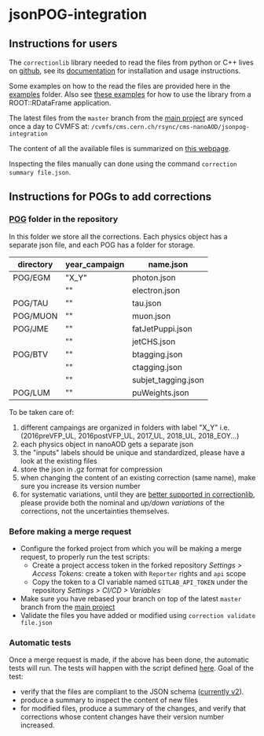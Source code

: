 # jsonPOG-integration

## Instructions for users

The `correctionlib` library needed to read the files from python or C++ lives on [github](https://github.com/cms-nanoAOD/correctionlib), see
its [documentation](https://cms-nanoaod.github.io/correctionlib/) for installation and usage instructions.

Some examples on how to the read the files are provided here in the [examples](./examples/) folder.
Also see [these examples](https://gist.github.com/pieterdavid/a560e65658386d70a1720cb5afe4d3e9) for how to use the library from a ROOT::RDataFrame application.

The latest files from the `master` branch from the [main project](https://gitlab.cern.ch/cms-nanoAOD/jsonpog-integration)
are synced once a day to CVMFS at: `/cvmfs/cms.cern.ch/rsync/cms-nanoAOD/jsonpog-integration`

The content of all the available files is summarized on [this webpage](https://cms-nanoaod-integration.web.cern.ch/commonJSONSFs/).

Inspecting the files manually can done using the command `correction summary file.json`.

## Instructions for POGs to add corrections

### [POG](./POG/) folder in the repository

In this folder we store all the corrections.
Each physics object has a separate json file, and each POG has a folder for storage.

| directory  | year_campaign | name.json |
| ---------- | --------------| ----------|
| POG/EGM  | "X_Y"  | photon.json |
|          |  "" | electron.json |
| POG/TAU  |  "" | tau.json |
| POG/MUON |  "" | muon.json |
| POG/JME  |  "" | fatJetPuppi.json |
|          |  "" | jetCHS.json |
| POG/BTV  |  "" | btagging.json |
|          |  "" | ctagging.json |
|          |  "" | subjet_tagging.json |
| POG/LUM  |  "" | puWeights.json | 

To be taken care of:
1. different campaings are organized in folders with label "X_Y" i.e. (2016preVFP_UL, 2016postVFP_UL, 2017_UL, 2018_UL, 2018_EOY...)
2. each physics object in nanoAOD gets a separate json
3. the "inputs" labels should be unique and standardized, please have a look at the existing files
4. store the json in .gz format for compression
5. when changing the content of an existing correction (same name), make sure you increase its version number
6. for systematic variations, until they are [better supported in correctionlib](https://github.com/cms-nanoAOD/correctionlib/issues/4),
please provide both the nominal and *up/down variations* of the corrections, not the uncertainties themselves.

### Before making a merge request

* Configure the forked project from which you will be making a merge request, to properly run the test scripts:
  * Create a project access token in the forked repository *Settings > Access Tokens*: create a token with `Reporter` rights and `api` scope
  * Copy the token to a CI variable named `GITLAB_API_TOKEN` under the repository *Settings > CI/CD > Variables*
* Make sure you have rebased your branch on top of the latest `master` branch from the [main project](https://gitlab.cern.ch/cms-nanoAOD/jsonpog-integration)
* Validate the files you have added or modified using `correction validate file.json`

### Automatic tests

Once a merge request is made, if the above has been done, the automatic tests will run.
The tests will happen with the script defined [here](./script/testMR.sh).
Goal of the test:
* verify that the files are compliant to the JSON schema ([currently v2](https://cms-nanoaod.github.io/correctionlib/schemav2.html)).
* produce a summary to inspect the content of new files
* for modified files, produce a summary of the changes, and verify that corrections whose content changes have their version number increased.

